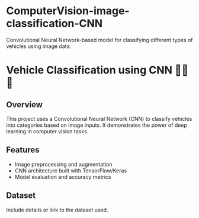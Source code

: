 # ComputerVision-image-classification-CNN
Convolutional Neural Network-based model for classifying different types of vehicles using image data.
# Vehicle Classification using CNN 🚗🚚🚙

## Overview
This project uses a Convolutional Neural Network (CNN) to classify vehicles into categories based on image inputs. It demonstrates the power of deep learning in computer vision tasks.

## Features
- Image preprocessing and augmentation
- CNN architecture built with TensorFlow/Keras
- Model evaluation and accuracy metrics

## Dataset
Include details or link to the dataset used.
